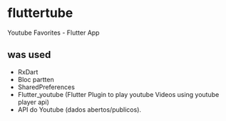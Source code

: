 # fluttertube

Youtube Favorites - Flutter App

## was used

- RxDart
- Bloc partten
- SharedPreferences
- Flutter_youtube (Flutter Plugin to play youtube Videos using youtube player api)
- API do Youtube (dados abertos/publicos).

